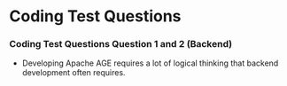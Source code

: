 # Coding Test Questions 

### Coding Test Questions Question 1 and 2 (Backend)

* Developing Apache AGE requires a lot of logical thinking that backend development often requires.
